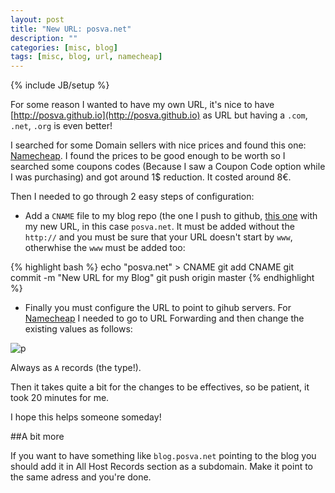 ```yaml
---
layout: post
title: "New URL: posva.net"
description: ""
categories: [misc, blog]
tags: [misc, blog, url, namecheap]
---
```

{% include JB/setup %}

For some reason I wanted to have my own URL, it's nice to have [http://posva.github.io](http://posva.github.io) as URL but having a `.com`, `.net`, `.org` is even better!

I searched for some Domain sellers with nice prices and found this one: [Namecheap](http://namecheap.com). I found the prices to be good enough to be worth so I searched some coupons codes (Because I saw a Coupon Code option while I was purchasing) and got around 1$ reduction. It costed around 8€.

Then I needed to go through 2 easy steps of configuration:

- Add a `CNAME` file to my blog repo (the one I push to github, [this one](https://github.com/posva/posva.github.com) with my new URL, in this case `posva.net`. It must be added without the `http://` and you must be sure that your URL doesn't start by `www`, otherwhise the `www` must be added too:

{% highlight bash %}
echo "posva.net" > CNAME
git add CNAME
git commit -m "New URL for my Blog"
git push origin master
{% endhighlight %}

- Finally you must configure the URL to point to gihub servers. For [Namecheap](htpp://namecheap.com) I needed to go to URL Forwarding and then change the existing values as follows:

![p]({{BASE_PATH}}/img/posts/namecheap.png)

Always as `A` records (the type!).

Then it takes quite a bit for the changes to be effectives, so be patient, it took 20 minutes for me.

I hope this helps someone someday!

##A bit more

If you want to have something like `blog.posva.net` pointing to the blog you should add it in All Host Records section as a subdomain. Make it point to the same adress and you're done.

